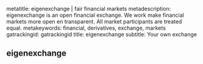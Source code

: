 metatitle: eigenexchange | fair financial markets
metadescription: eigenexchange is an open financial exchange. We work make financial markets more open en transparent. All market participants are treated equal.
metakeywords: financial, derivatives, exchange, markets
gatrackingid: gatrackingid
title: eigenexchange
subtitle: Your own exchange

## eigenexchange
